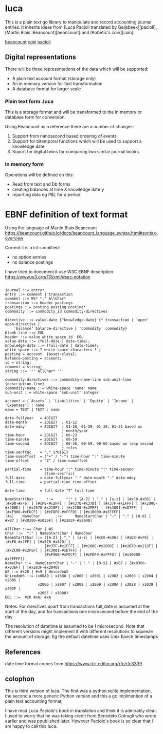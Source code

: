 # luca

This is a plain text go library to manipulate and record accounting journal entries. It
inherits ideas from [Luca Pacioli translated by Geijsbeek][pacioli], [Martin Blais' Beancount][beancount] and [Kobetic's coin][coin].

[beancount](https://beancount.github.io/docs/beancount_language_syntax.html#accounts)
[coin](https://github.com/drummonds/luca/internal)
[pacioli](https://archive.org/details/ancientdoubleent00geijuoft)

## Digital representations

There will be three representations of the data which will be supported:
- A plain text account format (storage only)
- An in memory version for fast transformation
- A database format for larger scale

### Plain text form .luca

This is a storage format and will be transformed to the in memory or database
form for conversion.

Using Beancount as a reference there are a number of changes:

1. Support from nanosecond based ordering of events
2. Support for bitemporal functions which will be used to support a knowledge date
3. Suport for digital twins for comparing two similar journal books.

### In memory form

Operations will be defined on this:

- Read from text and Db forms
- creating balances at time X knowledge date y
- reporting data eg P&L for a period


# EBNF definition of text format

Using the language of Martin Blais Beancount https://beancount.github.io/docs/beancount_language_syntax.html#syntax-overview

Current it is a lot simplified:

- no option entries
- no balance postings

I have tried to document it use W3C EBNF description https://www.w3.org/TR/xml/#sec-notation

```ebnf

journal ::= entry*
entry ::= comment | transaction
comment ::= WS* ";" AllChar* 
transaction ::= header postings
postings ::= posting posting posting*
commodity ::= commodity_id commodity-directives

directive ::= value-date {^knowledge-date} {* transaction | 'open' open-directive | 
    'balance' balance-directive | 'commodity' commodity}
blank-line ::= EOL
header ::= value white_space id  EOL
value-date ::= (full-date | date-time);
knowledge-date ::= (full-date | date-time);
white-space ::= ? white space characters ? ;
posting = account  {asset-class};
balance-posting = account;
id = string;
comment = string;
string ::= '"' AllChar* '"'

commodity-directives ::= commodity-name-line sub-unit-line {description-line}
commodity-name ::= white-space 'name' name
sub-unit ::= white-space 'sub-unit' integer

account = (`Assets` | `Liabilities` | `Equity` | `Income` | 'Expenses') : name
name = TEXT | TEXT : name

date-fullyear   = 4DIGIT
date-month      = 2DIGIT  ; 01-12
date-mday       = 2DIGIT  ; 01-28, 01-29, 01-30, 01-31 based on
                          ; month/year
time-hour       = 2DIGIT  ; 00-23
time-minute     = 2DIGIT  ; 00-59
time-second     = 2DIGIT  ; 00-58, 00-59, 00-60 based on leap second
                          ; rules
time-secfrac    = "." 1*DIGIT
time-numoffset  = ("+" / "-") time-hour ":" time-minute
time-offset     = "Z" / time-numoffset

partial-time    = time-hour ":" time-minute ":" time-second
                  [time-secfrac]
full-date       = date-fullyear "-" date-month "-" date-mday
full-time       = partial-time time-offset

date-time       = full-date "T" full-time

NameStartChar	   ::=   	":" | [A-Z] | "_" | [a-z] | [#xC0-#xD6] | [#xD8-#xF6] | [#xF8-#x2FF] | [#x370-#x37D] | [#x37F-#x1FFF] | [#x200C-#x200D] | [#x2070-#x218F] | [#x2C00-#x2FEF] | [#x3001-#xD7FF] | [#xF900-#xFDCF] | [#xFDF0-#xFFFD] | [#x10000-#xEFFFF]
[4a]   	NameChar	   ::=   	NameStartChar | "-" | "." | [0-9] | #xB7 | [#x0300-#x036F] | [#x203F-#x2040]

AllChar ::== Char | WS
Char ::=  ":" | NameStartChar | NameChar
NameStartChar ::= ([A-Z] | "_" | [a-z] | [#xC0-#xD6] | [#xD8-#xF6] | [#xF8-#x2FF] | [#x370-#x37D] |
                  [#x37F-#x1FFF] | [#x200C-#x200D] | [#x2070-#x218F] | [#x2C00-#x2FEF] | [#x3001-#xD7FF] |
                  [#xF900-#xFDCF] | [#xFDF0-#xFFFD] | [#x10000-#xEFFFF])
NameChar ::=  NameStartChar | "-" | "." | [0-9] | #xB7 | [#x0300-#x036F] | [#x203F-#x2040]
WS ::= #x20 | #x9 | UnicodeWS
UnicodeWS ::= (x00A0 | x1680 | x2000 | x2001 | x2002 | x2003 | x2004 | x2005 |
               x2006 | x2007 | x2008 | x2009 | x200A | x2028 | x2029 | x202F |
               x205F | x3000)
EOL ::=  #xD #xA| #xA
```

Notes:
For directives apart from transactions full_date is assumed at the start of the day, and for transactions one microsecond before the end of the day.

The resolution of datetime is assumed to be 1 microsecond.  Note that different versions might
implement it with different resolutions to squeeze the amount of storage. Eg the default
datetime uses Unix Epoch timestamps

## References

date time format comes from https://www.rfc-editor.org/rfc/rfc3339

## colophon

This is third version of luca.  The first was a python sqlite implementation, the second a
more generic Python version and this a go implmention of a plain text accounting format,

I have read Luca Paciolo's book in translation and think it is admirably clear. I used to 
worry that he was taking credit from Benedeto Cotrugli who wrote earlier and was ppublished
later.  However Paciolo's book is so clear that I am happy to call this luca.